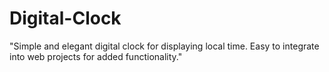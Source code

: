 # Digital-Clock
"Simple and elegant digital clock for displaying local time. Easy to integrate into web projects for added functionality."
